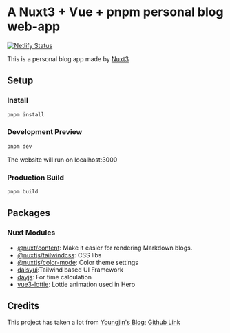 # A Nuxt3 + Vue + pnpm personal blog web-app
[![Netlify Status](https://api.netlify.com/api/v1/badges/8bbe923e-4e4b-4022-9d39-db7fd8c3f900/deploy-status)](https://app.netlify.com/sites/szl-blog/deploys)

This is a personal blog app made by [Nuxt3](https://nuxt.com)

## Setup
### Install
```bash
pnpm install
```

### Development Preview
```bash
pnpm dev
```

The website will run on localhost:3000

### Production Build
```bash
pnpm build
```

## Packages
### Nuxt Modules
- [@nuxt/content](https://content.nuxtjs.org/): Make it easier for rendering Markdown blogs.
- [@nuxtjs/tailwindcss](https://tailwindcss.nuxt.dev/): CSS libs
- [@nuxtjs/color-mode](https://color-mode.nuxtjs.org/): Color theme settings
- [daisyui](https://daisyui.com/):Tailwind based UI Framework
- [dayjs](https://day.js.org/): For time calculation
- [vue3-lottie](https://github.com/chenqingspring/vue-lottie): Lottie animation used in Hero

## Credits
This project has taken a lot from [Youngjin's Blog](https://requiem-blog.netlify.app/); [Github Link](https://github.com/kkan0615/blog-nuxt)

